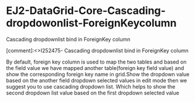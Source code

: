 # EJ2-DataGrid-Core-Cascading-dropdowonlist-ForeignKeycolumn
Cascading dropdownlist bind in ForeignKey column

[comment]:<>I252475- Cascading dropdownlist bind in ForeignKey column 

By default, foreign key column is used to map the two tables and based on the field value we have mapped another table(foreign key field value) and show the corresponding foreign key name in grid.Show the dropdown value based on the another
 field dropdown selected values in edit mode then we suggest you to use cascading dropdown list. Which helps to show the second dropdown list value based on the first dropdown selected value
